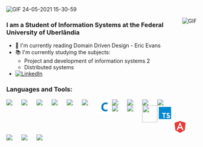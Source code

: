 ![GIF 24-05-2021 15-30-59](https://user-images.githubusercontent.com/48317736/126079719-eaec3a88-e881-4294-ac3f-5a0d4ce2f3ea.gif)

<img align="right" height="270px" alt="GIF" src="https://i.pinimg.com/originals/e4/26/70/e426702edf874b181aced1e2fa5c6cde.gif">

### I am a Student of Information Systems at the Federal University of Uberlândia
- 📖 I'm currently reading Domain Driven Design - Eric Evans
- 📚 I'm currently studying the subjects:
  - Project and development of information systems 2
  - Distributed systems
-  <a href="https://www.linkedin.com/in/eullerhenrique/"><img src="https://user-images.githubusercontent.com/48317736/119419795-66929000-bcd1-11eb-8ae9-cad609aa6790.png" height="40px;" alt="LinkedIn" /></a>&nbsp;

### Languages and Tools: 

<img align="left" width="40px" src="https://user-images.githubusercontent.com/48317736/119421863-11a54880-bcd6-11eb-856a-d02c49ccbaef.png">
<img align="left" width="40px" src="https://user-images.githubusercontent.com/48317736/135738235-28d51be7-9cb0-4221-a1bf-cf2b670769ee.png">
<img align="left" width="40px" src="https://user-images.githubusercontent.com/48317736/166296178-fbc68f74-d514-4f0a-b1c4-734e09c577a3.png">
<img align="left" width="40px" src="https://user-images.githubusercontent.com/48317736/119423179-0e5f8c00-bcd9-11eb-980a-e8b3349d02ce.png">
<img align="left" width="40px" src="https://user-images.githubusercontent.com/48317736/119423268-45ce3880-bcd9-11eb-95f6-d80e84093b85.png">
<img align="left" width="40px" src="https://user-images.githubusercontent.com/48317736/166296866-8d444394-534a-42bf-804a-0d370e3dfe3e.png">
<img align="left" width="40px" src="https://raw.githubusercontent.com/PKief/vscode-material-icon-theme/main/icons/c.svg">
<img align="left" width="40px" src="https://user-images.githubusercontent.com/48317736/129967717-4dec6ddb-c52b-49a0-bd42-74f35ec74911.png">
<img align="left" width="40px" src="https://user-images.githubusercontent.com/48317736/119421173-7b245780-bcd4-11eb-9b7d-55429bb70eb2.png">
<img align="left" width="40px" src="https://user-images.githubusercontent.com/48317736/119421168-7a8bc100-bcd4-11eb-90e4-c3a2ee1f0f0e.png">
<img align="left" width="40px" src="https://user-images.githubusercontent.com/48317736/119421171-7b245780-bcd4-11eb-8997-b817d3a6dc1a.png">
<img align="left" width="40px" src="https://user-images.githubusercontent.com/48317736/119421538-4bc21a80-bcd5-11eb-9527-83b3181c9edd.png">
<img align="left" width="40px" src="https://user-images.githubusercontent.com/48317736/119421667-9b084b00-bcd5-11eb-9780-2ae32f561025.png">
<img align="left" height="45px" width="40px" src="https://user-images.githubusercontent.com/48317736/119422124-b889e480-bcd6-11eb-9d0c-c6bfb934e42f.png">
<img align="left" width="40px" src="https://raw.githubusercontent.com/PKief/vscode-material-icon-theme/main/icons/typescript.svg">
<img align="left" width="40px" src="https://raw.githubusercontent.com/PKief/vscode-material-icon-theme/main/icons/angular.svg">
<img align="left" width="40px" src="https://user-images.githubusercontent.com/48317736/119423482-c55c0780-bcd9-11eb-95df-4fa5e8f9064e.png">
<img align="left" width="40px" src="https://user-images.githubusercontent.com/48317736/119423760-6fd42a80-bcda-11eb-8861-18a2920c9ebf.png">
<img align="left" width="40px" src="https://user-images.githubusercontent.com/48317736/119424303-8f1f8780-bcdb-11eb-885d-6804d4308bfb.png">

